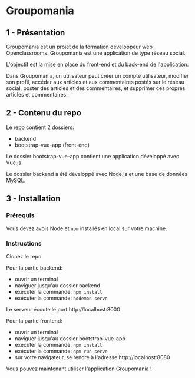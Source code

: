 # Groupomania

## 1 - Présentation

Groupomania est un projet de la formation développeur web Openclassrooms. Groupomania est une application de type réseau social.

L'objectif est la mise en place du front-end et du back-end de l'application.

Dans Groupomania, un utilisateur peut créer un compte utilisateur, modifier son profil, accéder aux articles et aux commentaires postés sur le réseau social, poster des articles et des commentaires, et supprimer ces propres articles et commentaires.

## 2 - Contenu du repo

Le repo contient 2 dossiers:
- backend
- bootstrap-vue-app (front-end)

Le dossier bootstrap-vue-app contient une application développé avec Vue.js.

Le dossier backend a été développé avec Node.js et une base de données MySQL.

## 3 - Installation

### Prérequis

Vous devez avois Node et `npm` installés en local sur votre machine.

### Instructions

Clonez le repo.

Pour la partie backend:
- ouvrir un terminal
- naviguer jusqu'au dossier backend
- exécuter la commande: `npm install`
- exécuter la commande: `nodemon serve`

Le serveur écoute le port http://localhost:3000

Pour la partie frontend:
- ouvrir un terminal
- naviguer jusqu'au dossier bootstrap-vue-app
- exécuter la commande: `npm install`
- exécuter la commande: `npm run serve`
- sur votre navigateur, se rendre à l'adresse http://localhost:8080

Vous pouvez maintenant utiliser l'application Groupomania !
